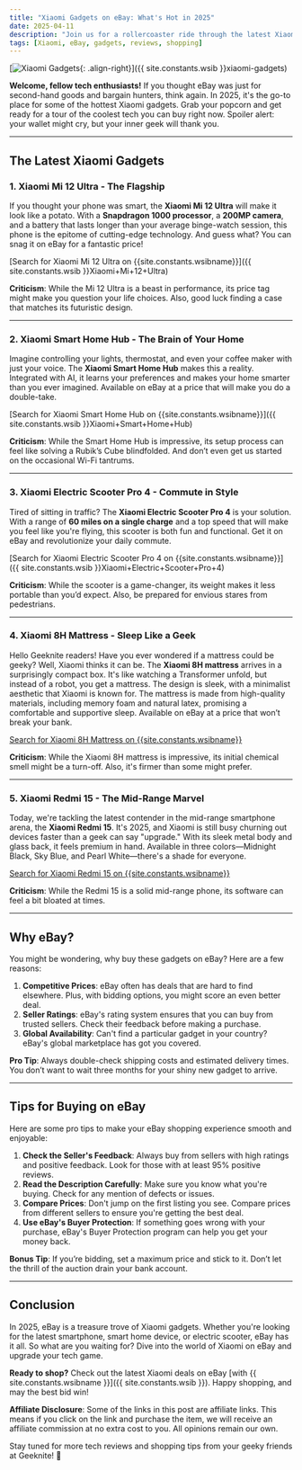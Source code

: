```yaml
---
title: "Xiaomi Gadgets on eBay: What's Hot in 2025"
date: 2025-04-11
description: "Join us for a rollercoaster ride through the latest Xiaomi gadgets available on eBay in 2025. Tech, humor, and shopping tips included!"
tags: [Xiaomi, eBay, gadgets, reviews, shopping]
---
```


[![Xiaomi Gadgets](https://i.imgur.com/4Fj2C76m.jpg){: .align-right}]({{ site.constants.wsib }}xiaomi-gadgets)

**Welcome, fellow tech enthusiasts!** If you thought eBay was just for second-hand goods and bargain hunters, think again. In 2025, it's the go-to place for some of the hottest Xiaomi gadgets. Grab your popcorn and get ready for a tour of the coolest tech you can buy right now. Spoiler alert: your wallet might cry, but your inner geek will thank you.

---

## **The Latest Xiaomi Gadgets**

### 1. Xiaomi Mi 12 Ultra - The Flagship

If you thought your phone was smart, the **Xiaomi Mi 12 Ultra** will make it look like a potato. With a **Snapdragon 1000 processor**, a **200MP camera**, and a battery that lasts longer than your average binge-watch session, this phone is the epitome of cutting-edge technology. And guess what? You can snag it on eBay for a fantastic price!

[Search for Xiaomi Mi 12 Ultra on {{site.constants.wsibname}}]({{ site.constants.wsib }}Xiaomi+Mi+12+Ultra)

**Criticism**: While the Mi 12 Ultra is a beast in performance, its price tag might make you question your life choices. Also, good luck finding a case that matches its futuristic design.

---

### 2. Xiaomi Smart Home Hub - The Brain of Your Home

Imagine controlling your lights, thermostat, and even your coffee maker with just your voice. The **Xiaomi Smart Home Hub** makes this a reality. Integrated with AI, it learns your preferences and makes your home smarter than you ever imagined. Available on eBay at a price that will make you do a double-take.

[Search for Xiaomi Smart Home Hub on {{site.constants.wsibname}}]({{ site.constants.wsib }}Xiaomi+Smart+Home+Hub)

**Criticism**: While the Smart Home Hub is impressive, its setup process can feel like solving a Rubik’s Cube blindfolded. And don’t even get us started on the occasional Wi-Fi tantrums.

---

### 3. Xiaomi Electric Scooter Pro 4 - Commute in Style

Tired of sitting in traffic? The **Xiaomi Electric Scooter Pro 4** is your solution. With a range of **60 miles on a single charge** and a top speed that will make you feel like you're flying, this scooter is both fun and functional. Get it on eBay and revolutionize your daily commute.

[Search for Xiaomi Electric Scooter Pro 4 on {{site.constants.wsibname}}]({{ site.constants.wsib }}Xiaomi+Electric+Scooter+Pro+4)

**Criticism**: While the scooter is a game-changer, its weight makes it less portable than you’d expect. Also, be prepared for envious stares from pedestrians.

---

### 4. Xiaomi 8H Mattress - Sleep Like a Geek

Hello Geeknite readers! Have you ever wondered if a mattress could be geeky? Well, Xiaomi thinks it can be. The **Xiaomi 8H mattress** arrives in a surprisingly compact box. It's like watching a Transformer unfold, but instead of a robot, you get a mattress. The design is sleek, with a minimalist aesthetic that Xiaomi is known for. The mattress is made from high-quality materials, including memory foam and natural latex, promising a comfortable and supportive sleep. Available on eBay at a price that won’t break your bank.

[Search for Xiaomi 8H Mattress on {{site.constants.wsibname}}](https://www.ebay.com/sch/i.html?_nkw=Xiaomi+8H+Mattress)

**Criticism**: While the Xiaomi 8H mattress is impressive, its initial chemical smell might be a turn-off. Also, it's firmer than some might prefer.

---

### 5. Xiaomi Redmi 15 - The Mid-Range Marvel

Today, we're tackling the latest contender in the mid-range smartphone arena, the **Xiaomi Redmi 15**. It's 2025, and Xiaomi is still busy churning out devices faster than a geek can say "upgrade." With its sleek metal body and glass back, it feels premium in hand. Available in three colors—Midnight Black, Sky Blue, and Pearl White—there's a shade for everyone.

[Search for Xiaomi Redmi 15 on {{site.constants.wsibname}}](https://www.ebay.com/sch/i.html?_nkw=Xiaomi+Redmi+15)

**Criticism**: While the Redmi 15 is a solid mid-range phone, its software can feel a bit bloated at times.

---

## **Why eBay?**

You might be wondering, why buy these gadgets on eBay? Here are a few reasons:

1. **Competitive Prices**: eBay often has deals that are hard to find elsewhere. Plus, with bidding options, you might score an even better deal.
2. **Seller Ratings**: eBay's rating system ensures that you can buy from trusted sellers. Check their feedback before making a purchase.
3. **Global Availability**: Can't find a particular gadget in your country? eBay's global marketplace has got you covered.

**Pro Tip**: Always double-check shipping costs and estimated delivery times. You don’t want to wait three months for your shiny new gadget to arrive.

---

## **Tips for Buying on eBay**

Here are some pro tips to make your eBay shopping experience smooth and enjoyable:

1. **Check the Seller's Feedback**: Always buy from sellers with high ratings and positive feedback. Look for those with at least 95% positive reviews.
2. **Read the Description Carefully**: Make sure you know what you're buying. Check for any mention of defects or issues.
3. **Compare Prices**: Don't jump on the first listing you see. Compare prices from different sellers to ensure you're getting the best deal.
4. **Use eBay's Buyer Protection**: If something goes wrong with your purchase, eBay's Buyer Protection program can help you get your money back.

**Bonus Tip**: If you’re bidding, set a maximum price and stick to it. Don’t let the thrill of the auction drain your bank account.

---

## **Conclusion**

In 2025, eBay is a treasure trove of Xiaomi gadgets. Whether you're looking for the latest smartphone, smart home device, or electric scooter, eBay has it all. So what are you waiting for? Dive into the world of Xiaomi on eBay and upgrade your tech game.

**Ready to shop?** Check out the latest Xiaomi deals on eBay [with {{ site.constants.wsibname }}]({{ site.constants.wsib }}). Happy shopping, and may the best bid win!

**Affiliate Disclosure**: Some of the links in this post are affiliate links. This means if you click on the link and purchase the item, we will receive an affiliate commission at no extra cost to you. All opinions remain our own.

Stay tuned for more tech reviews and shopping tips from your geeky friends at Geeknite! 🚀
